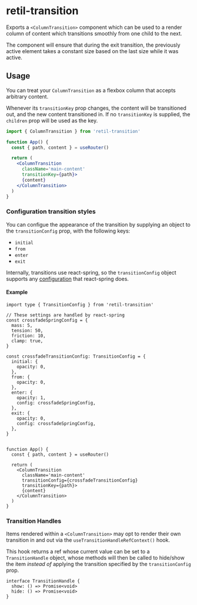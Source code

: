 # retil-transition

Exports a `<ColumnTransition>` component which can be used to a render column of content which transitions smoothly from one child to the next.

The component will ensure that during the exit transition, the previously active element takes a constant size based on the last size while it was active.

## Usage

You can treat your `ColumnTransition` as a flexbox column that accepts arbitrary content. 

Whenever its `transitionKey` prop changes, the content will be transitioned out, and the new content transitioned in. If no `transitionKey` is supplied, the `children` prop will be used as the key.

```jsx
import { ColumnTransition } from 'retil-transition'

function App() {
  const { path, content } = useRouter()

  return (
    <ColumnTransition
      className='main-content'
      transitionKey={path}>
      {content}
    </ColumnTransition>
  )
}
```

### Configuration transition styles

You can configue the appearance of the transition by supplying an object to the `transitionConfig` prop, with the following keys:

- `initial`
- `from`
- `enter`
- `exit`

Internally, transitions use react-spring, so the `transitionConfig` object supports any [configuration](https://react-spring.io/common/configs) that react-spring does.

#### Example

```tsx
import type { TransitionConfig } from 'retil-transition'

// These settings are handled by react-spring
const crossfadeSpringConfig = {
  mass: 5,
  tension: 50,
  friction: 10,
  clamp: true,
}

const crossfadeTransitionConfig: TransitionConfig = {
  initial: {
    opacity: 0,
  },
  from: {
    opacity: 0,
  },
  enter: {
    opacity: 1,
    config: crossfadeSpringConfig,
  },
  exit: {
    opacity: 0,
    config: crossfadeSpringConfig,
  },
}


function App() {
  const { path, content } = useRouter()

  return (
    <ColumnTransition
      className='main-content'
      transitionConfig={crossfadeTransitionConfig}
      transitionKey={path}>
      {content}
    </ColumnTransition>
  )
}
```

### Transition Handles

Items rendered within a `<ColumnTransition>` may opt to render their own transition in and out via the `useTransitionHandleRefContext()` hook.

This hook returns a ref whose current value can be set to a `TransitionHandle` object, whose methods will then be called to hide/show the item *instead of* applying the transition specified by the `transitionConfig` prop.

```tsx
interface TransitionHandle {
  show: () => Promise<void>
  hide: () => Promise<void>
}
```
